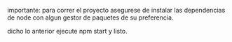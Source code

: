 importante: para correr el proyecto asegurese de instalar las dependencias de node con algun gestor de paquetes de su preferencia.

dicho lo anterior ejecute npm start y listo.
